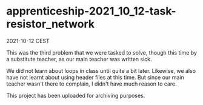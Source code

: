 # apprenticeship-2021_10_12-task-resistor_network
2021-10-12 CEST

This was the third problem that we were tasked to solve, though this time by a substitute teacher, as our main teacher was written sick.

We did not learn about loops in class until quite a bit later. Likewise, we also have not learnt about using header files at this time. But since our main teacher wasn't there to complain, I didn't have much reason to care.

This project has been uploaded for archiving purposes.
